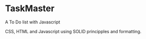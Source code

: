 # TaskMaster
A To Do list with Javascript

CSS, HTML and Javascript using SOLID principples and formatting.
